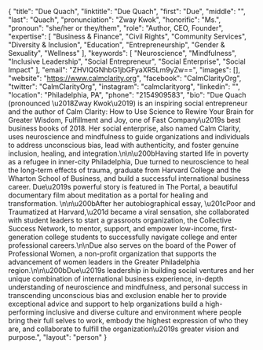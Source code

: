 {
  "title": "Due Quach",
  "linktitle": "Due Quach",
  "first": "Due",
  "middle": "",
  "last": "Quach",
  "pronunciation": "Zway Kwok",
  "honorific": "Ms.",
  "pronoun": "she/her or they/them",
  "role": "Author, CEO, Founder",
  "expertise": [
    "Business & Finance",
    "Civil Rights",
    "Community Services",
    "Diversity & Inclusion",
    "Education",
    "Entrepreneurship",
    "Gender & Sexuality",
    "Wellness"
  ],
  "keywords": [
    "Neuroscience",
    "Mindfulness",
    "Inclusive Leadership",
    "Social Entrepreneur",
    "Social Enterprise",
    "Social Impact"
  ],
  "email": "ZHVlQGNhbG1jbGFyaXR5Lm9yZw==",
  "images": [],
  "website": "https://www.calmclarity.org",
  "facebook": "CalmClarityOrg",
  "twitter": "CalmClarityOrg",
  "instagram": "calmclarityorg",
  "linkedin": "",
  "location": "Philadelphia, PA",
  "phone": "2154909583",
  "bio": "Due Quach (pronounced \u2018Zway Kwok\u2019) is an inspiring social entrepreneur and the author of Calm Clarity: How to Use Science to Rewire Your Brain for Greater Wisdom, Fulfillment and Joy, one of Fast Company\u2019s best business books of 2018. Her social enterprise, also named Calm Clarity, uses neuroscience and mindfulness to guide organizations and individuals to address unconscious bias, lead with authenticity, and foster genuine inclusion, healing, and integration.\n\n\u200bHaving started life in poverty as a refugee in inner-city Philadelphia, Due turned to neuroscience to heal the long-term effects of trauma, graduate from Harvard College and the Wharton School of Business, and build a successful international business career. Due\u2019s powerful story is featured in The Portal, a beautiful documentary film about meditation as a portal for healing and transformation. \n\n\u200bAfter her autobiographical essay, \u201cPoor and Traumatized at Harvard,\u201d became a viral sensation, she collaborated with student leaders to start a grassroots organization, the Collective Success Network, to mentor, support, and empower low-income, first-generation college students to successfully navigate college and enter professional careers.\n\nDue also serves on the board of the Power of Professional Women, a non-profit organization that supports the advancement of women leaders in the Greater Philadelphia region.\n\n\u200bDue\u2019s leadership in building social ventures and her unique combination of international business experience, in-depth understanding of neuroscience and mindfulness, and personal success in transcending unconscious bias and exclusion enable her to provide exceptional advice and support to help organizations build a high-performing inclusive and diverse culture and environment where people bring their full selves to work, embody the highest expression of who they are, and collaborate to fulfill the organization\u2019s greater vision and purpose.",
  "layout": "person"
}